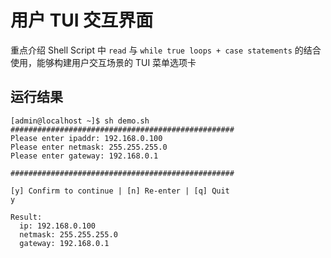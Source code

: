 # 用户 TUI 交互界面

重点介绍 Shell Script 中 `read` 与 `while true loops + case statements` 的结合使用，能够构建用户交互场景的 TUI 菜单选项卡


## 运行结果

```shell
[admin@localhost ~]$ sh demo.sh
##################################################
Please enter ipaddr: 192.168.0.100
Please enter netmask: 255.255.255.0
Please enter gateway: 192.168.0.1

##################################################

[y] Confirm to continue | [n] Re-enter | [q] Quit
y

Result:
  ip: 192.168.0.100
  netmask: 255.255.255.0
  gateway: 192.168.0.1
```
